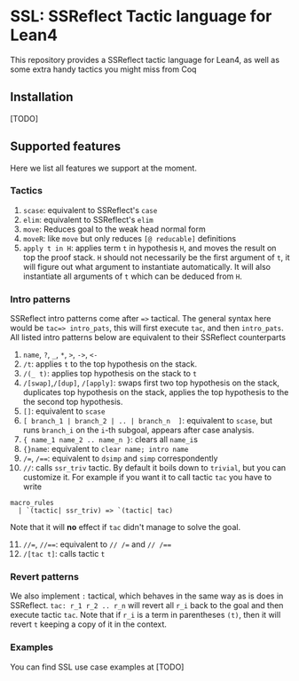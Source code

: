 # SSL: SSReflect Tactic language for Lean4

This repository provides a SSReflect tactic language for Lean4, as well as some extra handy tactics you might miss from Coq

## Installation
[TODO]

## Supported features

Here we list all features we support at the moment.

### Tactics

1. `scase`: equivalent to SSReflect's `case`
2. `elim`: equivalent to SSReflect's `elim`
3. `move`:  Reduces goal to the weak head normal form
4. `moveR`: like `move` but only reduces `[@ reducable]` definitions
5. `apply t in H`: applies term `t` in hypothesis `H`, and moves the result on top the proof stack. `H` should not necessarily be the first argument of `t`, it will figure out what argument to instantiate automatically. It will also instantiate all arguments of `t` which can be deduced from `H`.

### Intro patterns

SSReflect intro patterns come after `=>` tactical. The general syntax here would be `tac=> intro_pats`, this will first execute `tac`, and then `intro_pats`. All listed intro patterns below are equivalent to their SSReflect counterparts

1. `name`, `?`, `_`, `*`, `>`, `->`, `<-`
2. `/t`: applies `t` to the top hypothesis on the stack.  
3. `/(_ t)`: applies top hypothesis on the stack to `t` 
4. `/[swap]`,`/[dup]`, `/[apply]`: swaps first two top hypothesis on the stack, duplicates top hypothesis on the stack, applies the top hypothesis to the the second top hypothesis. 
5. `[]`: equivalent to `scase`
6. `[ branch_1 | branch_2 | .. | branch_n  ]`: equivalent to `scase`, but runs `branch_i` on the `i`-th subgoal, appears after case analysis.
7. `{ name_1 name_2 .. name_n }`: clears all `name_i`s
8. `{}name`: equivalent to `clear name; intro name`
9. `/=`, `/==`: equivalent to `dsimp` and `simp` correspondently 
10. `//`: calls `ssr_triv` tactic. By default it boils down to `trivial`, but you can customize it. For example if you want it to call tactic `tac` you have to write 
```lean
macro_rules
  | `(tactic| ssr_triv) => `(tactic| tac)
```
Note that it will **no** effect if `tac` didn't manage to solve the goal.

11. `//=`, `//==`: equivalent to `// /=` and `// /==`
12. `/[tac t]`: calls tactic `t`

### Revert patterns

We also implement `:` tactical, which behaves in the same way as is does in SSReflect. `tac: r_1 r_2 .. r_n` will revert all `r_i` back to the goal and then execute tactic `tac`. Note that if `r_i` is a term in parentheses `(t)`, then it will revert `t` keeping a copy of it in the context. 


### Examples

You can find SSL use case examples at [TODO]
